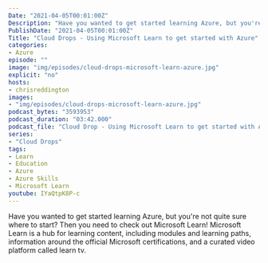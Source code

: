 ```yaml
---
Date: "2021-04-05T00:01:00Z"
Description: "Have you wanted to get started learning Azure, but you're not quite sure where to start? Then you need to check out Microsoft Learn! Microsoft Learn is a hub for learning content, including modules and learning paths, information around the official Microsoft certifications, and a curated video platform called learn tv."
PublishDate: "2021-04-05T00:01:00Z"
Title: "Cloud Drops - Using Microsoft Learn to get started with Azure"
categories:
- Azure
episode: ""
image: "img/episodes/cloud-drops-microsoft-learn-azure.jpg"
explicit: "no"
hosts:
- chrisreddington
images:
- "img/episodes/cloud-drops-microsoft-learn-azure.jpg"
podcast_bytes: "3593953"
podcast_duration: "03:42.000"
podcast_file: "Cloud Drop - Using Microsoft Learn to get started with Azure.mp3"
series:
- "Cloud Drops"
tags:
- Learn
- Education
- Azure
- Azure Skills
- Microsoft Learn
youtube: IYaQtpK8P-c
---
```

Have you wanted to get started learning Azure, but you're not quite sure where to start? Then you need to check out Microsoft Learn! Microsoft Learn is a hub for learning content, including modules and learning paths, information around the official Microsoft certifications, and a curated video platform called learn tv.